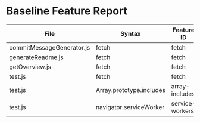 # Baseline Feature Report

| File | Syntax | Feature ID | Baseline Support |
|------|--------|------------|-----------------|
| commitMessageGenerator.js | fetch | fetch | high |
| generateReadme.js | fetch | fetch | high |
| getOverview.js | fetch | fetch | high |
| test.js | fetch | fetch | high |
| test.js | Array.prototype.includes | array-includes | high |
| test.js | navigator.serviceWorker | service-workers | high |
